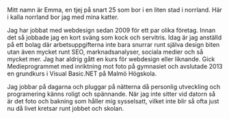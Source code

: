 Mitt namn är Emma, en tjej på snart 25 som bor i en liten stad i norrland. Här i kalla norrland bor jag med mina katter.

Jag har jobbat med webdesign sedan 2009 för ett par olika företag. Innan det så jobbade jag en kort sväng som kock och servitris. Idag är jag anställd på ett bolag där arbetsuppgifterna inte bara snurrar runt själva design biten utan även mycket runt SEO, marknadsanalyser, sociala medier och så mycket mer. Jag har aldrig gått en kurs för webdesign eller liknande. Gick Medieprogrammet med inriktning mot foto på gymnasiet och avslutade 2013 en grundkurs i Visual Basic.NET på Malmö Högskola.

Jag jobbar på dagarna och pluggar på nätterna då personlig utveckling och programering känns roligt och spännande. När jag inte sitter vid datorn så är det foto och bakning som håller mig sysselsatt, vilket inte blir så ofta just nu då livet kretsar runt jobbet och skolan.
